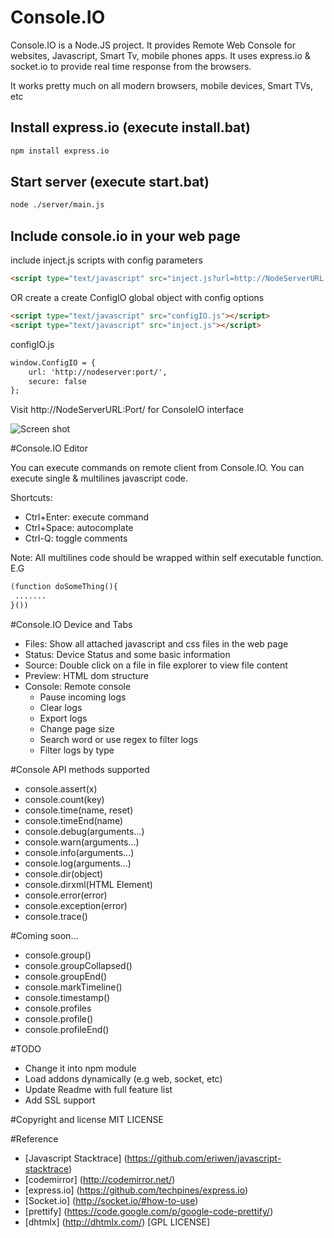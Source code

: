 # Console.IO

Console.IO is a Node.JS project. It provides Remote Web Console for websites, Javascript, Smart Tv, mobile phones apps.
It uses express.io & socket.io to provide real time response from the browsers.

It works pretty much on all modern browsers, mobile devices, Smart TVs, etc

## Install express.io (execute install.bat)

```bash
npm install express.io
```

## Start server (execute start.bat)

```bash
node ./server/main.js
```

## Include console.io in your web page

include inject.js scripts with config parameters

```html
<script type="text/javascript" src="inject.js?url=http://NodeServerURL:Port&secure=false"></script>
```

OR create a create ConfigIO global object with config options

```html
<script type="text/javascript" src="configIO.js"></script>
<script type="text/javascript" src="inject.js"></script>
```

configIO.js
```html
window.ConfigIO = {
	url: 'http://nodeserver:port/',
	secure: false
};
```

Visit http://NodeServerURL:Port/ for ConsoleIO interface

![Screen shot](https://raw.github.com/nkashyap/console.io/master/console.io.png)

#Console.IO Editor

You can execute commands on remote client from Console.IO. You can execute single & multilines javascript code.

Shortcuts: 
* Ctrl+Enter: execute command
* Ctrl+Space: autocomplate
* Ctrl-Q: toggle comments

Note: All multilines code should be wrapped within self executable function. E.G
```html
(function doSomeThing(){
 .......
}())
```

#Console.IO Device and Tabs
* Files: Show all attached javascript and css files in the web page
* Status: Device Status and some basic information
* Source: Double click on a file in file explorer to view file content
* Preview: HTML dom structure
* Console: Remote console 
	* Pause incoming logs
	* Clear logs
	* Export logs
	* Change page size
	* Search word or use regex to filter logs
	* Filter logs by type


#Console API methods supported
 * console.assert(x)
 * console.count(key)
 * console.time(name, reset)
 * console.timeEnd(name)
 * console.debug(arguments...)
 * console.warn(arguments...)
 * console.info(arguments...)
 * console.log(arguments...)
 * console.dir(object)
 * console.dirxml(HTML Element)
 * console.error(error)
 * console.exception(error)
 * console.trace()

#Coming soon...
 * console.group()
 * console.groupCollapsed()
 * console.groupEnd()
 * console.markTimeline()
 * console.timestamp()
 * console.profiles
 * console.profile()
 * console.profileEnd()

#TODO
 * Change it into npm module
 * Load addons dynamically (e.g web, socket, etc)
 * Update Readme with full feature list
 * Add SSL support

#Copyright and license
 MIT LICENSE 

#Reference
 * [Javascript Stacktrace] (https://github.com/eriwen/javascript-stacktrace)
 * [codemirror] (http://codemirror.net/)
 * [express.io] (https://github.com/techpines/express.io)
 * [Socket.io] (http://socket.io/#how-to-use)
 * [prettify] (https://code.google.com/p/google-code-prettify/)
 * [dhtmlx] (http://dhtmlx.com/) [GPL LICENSE]

